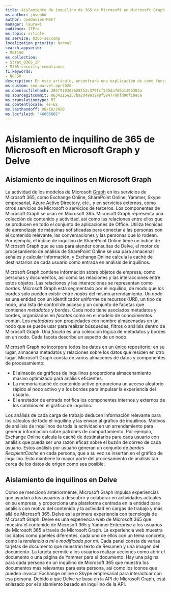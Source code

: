 ```yaml
---
title: Aislamiento de inquilino de 365 de Microsoft en Microsoft Graph y Delve
ms.author: josephd
author: JoeDavies-MSFT
manager: laurawi
audience: ITPro
ms.topic: article
ms.service: O365-seccomp
localization_priority: Normal
search.appverid:
- MET150
ms.collection:
- Strat_O365_IP
- M365-security-compliance
f1.keywords:
- NOCSH
description: En este artículo, encontrará una explicación de cómo funciona el aislamiento de inquilino de 365 de Microsoft en Office Graph y en Delve.
ms.custom: seo-marvel-apr2020
ms.openlocfilehash: 285f910362628f52c379fcf535da7d0b1365383a
ms.sourcegitcommit: 8634215e257ba2d49832a8f5947700fd00f18ece
ms.translationtype: MT
ms.contentlocale: es-ES
ms.lasthandoff: 08/10/2020
ms.locfileid: "46605602"
---
```

# <a name="microsoft-365-tenant-isolation-in-the-microsoft-graph-and-delve"></a>Aislamiento de inquilino de 365 de Microsoft en Microsoft Graph y Delve

## <a name="tenant-isolation-in-the-microsoft-graph"></a>Aislamiento de inquilinos en Microsoft Graph

La actividad de los modelos de Microsoft [Graph](https://developer.microsoft.com/graph) en los servicios de Microsoft 365, como Exchange Online, SharePoint Online, Yammer, Skype empresarial, Azure Active Directory, etc., y en servicios externos, como otros servicios de Microsoft o servicios de terceros. Los componentes de Microsoft Graph se usan en Microsoft 365. Microsoft Graph representa una colección de contenido y actividad, así como las relaciones entre ellos que se producen en todo el conjunto de aplicaciones de Office. Utiliza técnicas de aprendizaje de máquinas sofisticadas para conectar a las personas con el contenido relevante, las conversaciones y las personas que lo rodean. Por ejemplo, el índice de inquilino de SharePoint Online tiene un índice de Microsoft Graph que se usa para atender consultas de Delve, el motor de procesamiento de análisis de SharePoint Online se usa para almacenar señales y calcular información, y Exchange Online calcula la caché de destinatarios de cada usuario como entrada en análisis de inquilinos.

Microsoft Graph contiene información sobre objetos de empresa, como personas y documentos, así como las relaciones y las interacciones entre estos objetos. Las relaciones y las interacciones se representan como *bordes*. Microsoft Graph está segmentado por el inquilino, de modo que los bordes solo pueden existir entre *nodos* del mismo arrendamiento. Un *nodo* es una entidad con un identificador uniforme de recursos (URI), un tipo de nodo, una lista de control de acceso y un conjunto de facetas que contienen *metadatos* y bordes. Cada nodo tiene asociados metadatos y bordes, organizados en *facetas* como en el modelo de conocimientos común. Los *metadatos* son propiedades con nombre almacenadas en un nodo que se puede usar para realizar búsquedas, filtros o análisis dentro de Microsoft Graph. Una *faceta* es una colección lógica de metadatos y bordes en un nodo. Cada faceta describe un aspecto de un nodo. 

Microsoft Graph no incorpora todos los datos en un único repositorio; en su lugar, almacena metadatos y relaciones sobre los datos que residen en otro lugar. Microsoft Graph consta de varios almacenes de datos y componentes de procesamiento:

- El almacén de gráficos de inquilinos proporciona almacenamiento masivo optimizado para análisis eficientes.
- La memoria caché de contenido activo proporciona un acceso aleatorio rápido al nodo activo y a los bordes para impulsar la experiencia del usuario.
- El enrutador de entrada notifica los componentes internos y externos de los cambios en el gráfico de inquilino.

Los análisis de cada carga de trabajo deducen información relevante para los cálculos de todo el inquilino y las envían al gráfico de inquilinos. Motivos de análisis de inquilinos de toda la actividad en un arrendamiento para generar información sobre patrones de comportamiento. Por ejemplo, Exchange Online calcula la caché de destinatarios para cada usuario con análisis que pueda ser una razón eficaz sobre el buzón de correo de cada usuario. Estos análisis por usuario generan un conjunto de *bordes RecipientCache* en cada persona, que a su vez se insertan en el gráfico de inquilino. Esto mantiene la mayor parte del procesamiento de análisis tan cerca de los datos de origen como sea posible.

## <a name="tenant-isolation-in-delve"></a>Aislamiento de inquilinos en Delve

Como se mencionó anteriormente, Microsoft Graph impulsa experiencias que ayudan a los usuarios a descubrir y colaborar en actividades actuales en su empresa, y proporciona una plataforma centrada en la entidad para análisis con motivo del contenido y la actividad en cargas de trabajo y más allá de Microsoft 365. Delve es la primera experiencia con tecnología de Microsoft Graph.
Delve es una experiencia web de Microsoft 365 que muestra el contenido de Microsoft 365 y Yammer Enterprise a los usuarios de Microsoft 365 a través de Microsoft Graph. La experiencia web muestra los datos como paneles diferentes, cada uno de ellos con un tema concreto, como la *tendencia a mí* o *modificado por mí*. Cada panel consta de varias tarjetas de documento que muestran texto de Resumen y una imagen del documento. La tarjeta permite a los usuarios realizar acciones como abrir el documento o una página de Yammer para el documento. Hay una página para cada persona en un inquilino de Microsoft 365 que muestra los documentos más relevantes para esta persona, así como los iconos que pueden invocar Exchange online o Skype empresarial para interactuar con esa persona. Debido a que Delve se basa en la API de Microsoft Graph, está enlazado por el aislamiento basado en inquilino de la API.